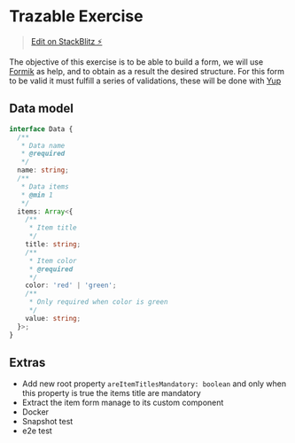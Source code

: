 # Trazable Exercise

> [Edit on StackBlitz ⚡️](https://stackblitz.com/edit/react-ts-bbbszf)

The objective of this exercise is to be able to build a form, we will use [Formik](https://formik.org/) as help, and to obtain as a result the desired structure.
For this form to be valid it must fulfill a series of validations, these will be done with [Yup](https://github.com/jquense/yup#readme)

## Data model

```typescript
interface Data {
  /**
   * Data name
   * @required
   */
  name: string;
  /**
   * Data items
   * @min 1
   */
  items: Array<{
    /**
     * Item title
     */
    title: string;
    /**
     * Item color
     * @required
     */
    color: 'red' | 'green';
    /**
     * Only required when color is green
     */
    value: string;
  }>;
}
```

## Extras

- Add new root property `areItemTitlesMandatory: boolean` and only when this property is true the items title are mandatory
- Extract the item form manage to its custom component
- Docker
- Snapshot test
- e2e test
